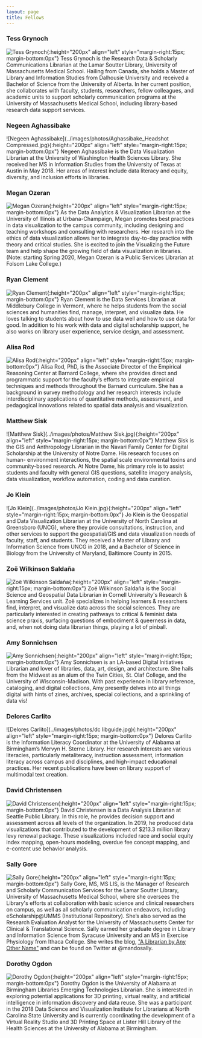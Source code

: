 ```yaml
---
layout: page
title: Fellows
---
```


### Tess Grynoch
![Tess Grynoch](../images/photos/TessGrynoch-headshot.jpg){:height="200px" align="left" style="margin-right:15px; margin-bottom:0px"}
Tess Grynoch is the Research Data & Scholarly Communications Librarian at the Lamar Soutter Library, University of Massachusetts Medical School. Hailing from Canada, she holds a Master of Library and Information Studies from Dalhousie University and received a Bachelor of Science from the University of Alberta. In her current position, she collaborates with faculty, students, researchers, fellow colleagues, and academic units to support scholarly communication programs at the University of Massachusetts Medical School, including library-based research data support services.

### Negeen Aghassibake
![Negeen Aghassibake](../images/photos/Aghassibake_Headshot Compressed.jpg){:height="200px" align="left" style="margin-right:15px; margin-bottom:0px"}
Negeen Aghassibake is the Data Visualization Librarian at the University of Washington Health Sciences Library. She received her MS in Information Studies from the University of Texas at Austin in May 2018. Her areas of interest include data literacy and equity, diversity, and inclusion efforts in libraries.

### Megan Ozeran
![Megan Ozeran](../images/photos/ozeran-headshot-square.jpg){:height="200px" align="left" style="margin-right:15px; margin-bottom:0px"}
As the Data Analytics & Visualization Librarian at the University of Illinois at Urbana-Champaign, Megan promotes best practices in data visualization to the campus community, including designing and teaching workshops and consulting with researchers. Her research into the ethics of data visualization allows her to integrate day-to-day practice with theory and critical studies. She is excited to join the Visualizing the Future team and help shape the growing field of data visualization in libraries. (Note: starting Spring 2020, Megan Ozeran is a Public Services Librarian at Folsom Lake College.)

### Ryan Clement
![Ryan Clement](../images/photos/ryan_libSquare.jpg){:height="200px" align="left" style="margin-right:15px; margin-bottom:0px"}
Ryan Clement is the Data Services Librarian at Middlebury College in Vermont, where he helps students from the social sciences and humanities find, manage, interpret, and visualize data. He loves talking to students about how to use data well and how to use data for good. In addition to his work with data and digital scholarship support, he also works on library user experience, service design, and assessment. 

### Alisa Rod
![Alisa Rod](../images/photos/Alisa_Rod_photo.jpg){:height="200px" align="left" style="margin-right:15px; margin-bottom:0px"}
Alisa Rod, PhD, is the Associate Director of the Empirical Reasoning Center at Barnard College, where she provides direct and programmatic support for the faculty’s efforts to integrate empirical techniques and methods throughout the Barnard curriculum. She has a background in survey methodology and her research interests include interdisciplinary applications of quantitative methods, assessment, and pedagogical innovations related to spatial data analysis and visualization.

### Matthew Sisk
![Matthew Sisk](../images/photos/Matthew Sisk.jpg){:height="200px" align="left" style="margin-right:15px; margin-bottom:0px"}
Matthew Sisk is the GIS and Anthropology Librarian in the Navari Family Center for Digital Scholarship at the University of Notre Dame. His research focuses on human- environment interactions, the spatial scale environmental toxins and community-based research.  At Notre Dame, his primary role is to assist students and faculty with general GIS questions, satellite imagery analysis, data visualization, workflow automation, coding and data curation.

### Jo Klein
![Jo Klein](../images/photos/Jo Klein.jpg){:height="200px" align="left" style="margin-right:15px; margin-bottom:0px"}
Jo Klein is the Geospatial and Data Visualization Librarian at the University of North Carolina at Greensboro (UNCG), where they provide consultations, instruction, and other services to support the geospatial/GIS and data visualization needs of faculty, staff, and students. They received a Master of Library and Information Science from UNCG in 2018, and a Bachelor of Science in Biology from the University of Maryland, Baltimore County in 2015. 

### Zoë Wilkinson Saldaña
![Zoë Wilkinson Saldaña](../images/photos/zoe_2019_square.png){:height="200px" align="left" style="margin-right:15px; margin-bottom:0px"}
Zoë Wilkinson Saldaña is the Social Science and Geospatial Data Librarian in Cornell University's Research & Learning Services unit. Zoë specializes in helping learners & researchers find, interpret, and visualize data across the social sciences. They are particularly interested in creating pathways to critical & feminist data science praxis, surfacing questions of embodiment & queerness in data, and, when not doing data librarian things, playing a lot of pinball.

### Amy Sonnichsen
![Amy Sonnichsen](../images/photos/Amy-square500.jpg){:height="200px" align="left" style="margin-right:15px; margin-bottom:0px"}
Amy Sonnichsen is an LA-based Digital Initiatives Librarian and lover of libraries, data, art, design, and architecture. She hails from the Midwest as an alum of the Twin Cities, St. Olaf College, and the University of Wisconsin-Madison. With past experience in library reference, cataloging, and digital collections, Amy presently delves into all things digital with hints of zines, archives, special collections, and a sprinkling of data vis!

### Delores Carlito
![Delores Carlito](../images/photos/dc libguide.jpg){:height="200px" align="left" style="margin-right:15px; margin-bottom:0px"}
Delores Carlito is the Information Literacy Coordinator at the University of Alabama at Birmingham’s Mervyn H. Sterne Library. Her research interests are various literacies, particularly metaliteracy, instruction assessment, information literacy across campus and disciplines, and high-impact educational practices. Her recent publications have been on library support of multimodal text creation.

### David Christensen
![David Christensen](../images/photos/Christensen.jpg){:height="200px" align="left" style="margin-right:15px; margin-bottom:0px"}
David Christensen is a Data Analysis Librarian at Seattle Public Library. In this role, he provides decision support and assessment across all levels of the organization. In 2019, he produced data visualizations that contributed to the development of $213.3 million library levy renewal package. These visualizations included race and social equity index mapping, open-hours modeling, overdue fee concept mapping, and e-content use behavior analysis.

### Sally Gore
![Sally Gore](../images/photos/Sally_Library.png){:height="200px" align="left" style="margin-right:15px; margin-bottom:0px"}
Sally Gore, MS, MS LIS, is the Manager of Research and Scholarly Communication Services for the Lamar Soutter Library, University of Massachusetts Medical School, where she oversees the Library's efforts at collaboration with basic science and clinical researchers on campus, as well as all scholarly communication endeavors, including eScholarship@UMMS (Institutional Repository). She’s also served as the Research Evaluation Analyst for the University of Massachusetts Center for Clinical & Translational Science. Sally earned her graduate degree in Library and Information Science from Syracuse University and an MS in Exercise Physiology from Ithaca College. She writes the blog, ["A Librarian by Any Other Name"](http://librarianhats.net/) and can be found on Twitter at @mandosally.

### Dorothy Ogdon
![Dorothy Ogdon](../images/photos/dogdon-cropped.png){:height="200px" align="left" style="margin-right:15px; margin-bottom:0px"}
Dorothy Ogdon is the University of Alabama at Birmingham Libraries Emerging Technologies Librarian.  She is interested in exploring potential applications for 3D printing, virtual reality, and artificial intelligence in information discovery and data reuse. She was a participant in the 2018 Data Science and Visualization Institute for Librarians at North Carolina State University and is currently coordinating the development of a Virtual Reality Studio and 3D Printing Space at Lister Hill Library of the Health Sciences at the University of Alabama at Birmingham.
